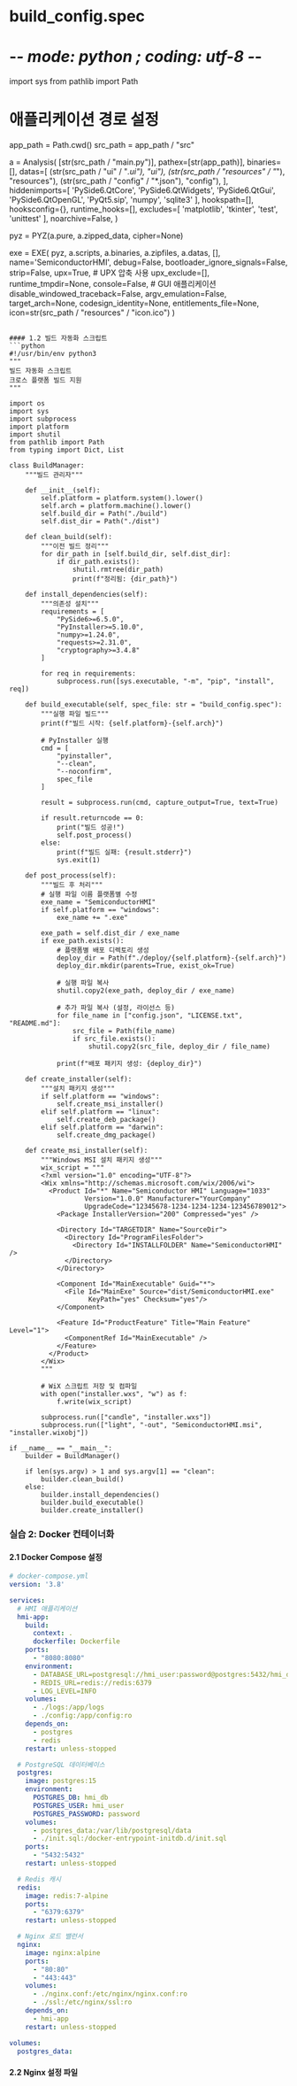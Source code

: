 # build_config.spec
# -*- mode: python ; coding: utf-8 -*-

import sys
from pathlib import Path

# 애플리케이션 경로 설정
app_path = Path.cwd()
src_path = app_path / "src"

a = Analysis(
    [str(src_path / "main.py")],
    pathex=[str(app_path)],
    binaries=[],
    datas=[
        (str(src_path / "ui" / "*.ui"), "ui"),
        (str(src_path / "resources" / "*"), "resources"),
        (str(src_path / "config" / "*.json"), "config"),
    ],
    hiddenimports=[
        'PySide6.QtCore',
        'PySide6.QtWidgets',
        'PySide6.QtGui',
        'PySide6.QtOpenGL',
        'PyQt5.sip',
        'numpy',
        'sqlite3'
    ],
    hookspath=[],
    hooksconfig={},
    runtime_hooks=[],
    excludes=[
        'matplotlib',
        'tkinter',
        'test',
        'unittest'
    ],
    noarchive=False,
)

pyz = PYZ(a.pure, a.zipped_data, cipher=None)

exe = EXE(
    pyz,
    a.scripts,
    a.binaries,
    a.zipfiles,
    a.datas,
    [],
    name='SemiconductorHMI',
    debug=False,
    bootloader_ignore_signals=False,
    strip=False,
    upx=True,  # UPX 압축 사용
    upx_exclude=[],
    runtime_tmpdir=None,
    console=False,  # GUI 애플리케이션
    disable_windowed_traceback=False,
    argv_emulation=False,
    target_arch=None,
    codesign_identity=None,
    entitlements_file=None,
    icon=str(src_path / "resources" / "icon.ico")
)
```

#### 1.2 빌드 자동화 스크립트
```python
#!/usr/bin/env python3
"""
빌드 자동화 스크립트
크로스 플랫폼 빌드 지원
"""

import os
import sys
import subprocess
import platform
import shutil
from pathlib import Path
from typing import Dict, List

class BuildManager:
    """빌드 관리자"""

    def __init__(self):
        self.platform = platform.system().lower()
        self.arch = platform.machine().lower()
        self.build_dir = Path("./build")
        self.dist_dir = Path("./dist")

    def clean_build(self):
        """이전 빌드 정리"""
        for dir_path in [self.build_dir, self.dist_dir]:
            if dir_path.exists():
                shutil.rmtree(dir_path)
                print(f"정리됨: {dir_path}")

    def install_dependencies(self):
        """의존성 설치"""
        requirements = [
            "PySide6>=6.5.0",
            "PyInstaller>=5.10.0",
            "numpy>=1.24.0",
            "requests>=2.31.0",
            "cryptography>=3.4.8"
        ]

        for req in requirements:
            subprocess.run([sys.executable, "-m", "pip", "install", req])

    def build_executable(self, spec_file: str = "build_config.spec"):
        """실행 파일 빌드"""
        print(f"빌드 시작: {self.platform}-{self.arch}")

        # PyInstaller 실행
        cmd = [
            "pyinstaller",
            "--clean",
            "--noconfirm",
            spec_file
        ]

        result = subprocess.run(cmd, capture_output=True, text=True)

        if result.returncode == 0:
            print("빌드 성공!")
            self.post_process()
        else:
            print(f"빌드 실패: {result.stderr}")
            sys.exit(1)

    def post_process(self):
        """빌드 후 처리"""
        # 실행 파일 이름 플랫폼별 수정
        exe_name = "SemiconductorHMI"
        if self.platform == "windows":
            exe_name += ".exe"

        exe_path = self.dist_dir / exe_name
        if exe_path.exists():
            # 플랫폼별 배포 디렉토리 생성
            deploy_dir = Path(f"./deploy/{self.platform}-{self.arch}")
            deploy_dir.mkdir(parents=True, exist_ok=True)

            # 실행 파일 복사
            shutil.copy2(exe_path, deploy_dir / exe_name)

            # 추가 파일 복사 (설정, 라이선스 등)
            for file_name in ["config.json", "LICENSE.txt", "README.md"]:
                src_file = Path(file_name)
                if src_file.exists():
                    shutil.copy2(src_file, deploy_dir / file_name)

            print(f"배포 패키지 생성: {deploy_dir}")

    def create_installer(self):
        """설치 패키지 생성"""
        if self.platform == "windows":
            self.create_msi_installer()
        elif self.platform == "linux":
            self.create_deb_package()
        elif self.platform == "darwin":
            self.create_dmg_package()

    def create_msi_installer(self):
        """Windows MSI 설치 패키지 생성"""
        wix_script = """
        <?xml version="1.0" encoding="UTF-8"?>
        <Wix xmlns="http://schemas.microsoft.com/wix/2006/wi">
          <Product Id="*" Name="Semiconductor HMI" Language="1033"
                   Version="1.0.0" Manufacturer="YourCompany"
                   UpgradeCode="12345678-1234-1234-1234-123456789012">
            <Package InstallerVersion="200" Compressed="yes" />

            <Directory Id="TARGETDIR" Name="SourceDir">
              <Directory Id="ProgramFilesFolder">
                <Directory Id="INSTALLFOLDER" Name="SemiconductorHMI" />
              </Directory>
            </Directory>

            <Component Id="MainExecutable" Guid="*">
              <File Id="MainExe" Source="dist/SemiconductorHMI.exe"
                    KeyPath="yes" Checksum="yes"/>
            </Component>

            <Feature Id="ProductFeature" Title="Main Feature" Level="1">
              <ComponentRef Id="MainExecutable" />
            </Feature>
          </Product>
        </Wix>
        """

        # WiX 스크립트 저장 및 컴파일
        with open("installer.wxs", "w") as f:
            f.write(wix_script)

        subprocess.run(["candle", "installer.wxs"])
        subprocess.run(["light", "-out", "SemiconductorHMI.msi", "installer.wixobj"])

if __name__ == "__main__":
    builder = BuildManager()

    if len(sys.argv) > 1 and sys.argv[1] == "clean":
        builder.clean_build()
    else:
        builder.install_dependencies()
        builder.build_executable()
        builder.create_installer()
```

### 실습 2: Docker 컨테이너화

#### 2.1 Docker Compose 설정
```yaml
# docker-compose.yml
version: '3.8'

services:
  # HMI 애플리케이션
  hmi-app:
    build:
      context: .
      dockerfile: Dockerfile
    ports:
      - "8080:8080"
    environment:
      - DATABASE_URL=postgresql://hmi_user:password@postgres:5432/hmi_db
      - REDIS_URL=redis://redis:6379
      - LOG_LEVEL=INFO
    volumes:
      - ./logs:/app/logs
      - ./config:/app/config:ro
    depends_on:
      - postgres
      - redis
    restart: unless-stopped

  # PostgreSQL 데이터베이스
  postgres:
    image: postgres:15
    environment:
      POSTGRES_DB: hmi_db
      POSTGRES_USER: hmi_user
      POSTGRES_PASSWORD: password
    volumes:
      - postgres_data:/var/lib/postgresql/data
      - ./init.sql:/docker-entrypoint-initdb.d/init.sql
    ports:
      - "5432:5432"
    restart: unless-stopped

  # Redis 캐시
  redis:
    image: redis:7-alpine
    ports:
      - "6379:6379"
    restart: unless-stopped

  # Nginx 로드 밸런서
  nginx:
    image: nginx:alpine
    ports:
      - "80:80"
      - "443:443"
    volumes:
      - ./nginx.conf:/etc/nginx/nginx.conf:ro
      - ./ssl:/etc/nginx/ssl:ro
    depends_on:
      - hmi-app
    restart: unless-stopped

volumes:
  postgres_data:
```

#### 2.2 Nginx 설정 파일
```nginx

